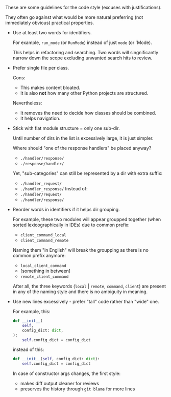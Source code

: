 
These are some guidelines for the code style (excuses with justifications).

They often go against what would be more natural
preferring (not immediately obvious) practical properties.

*   Use at least two words for identifiers.

    For example, `run_mode` (or `RunMode`) instead of just `mode` (or `Mode).

    This helps in refactoring and searching. Two words will singnificantly
    narrow down the scope excluding unwanted search hits to review.

*   Prefer single file per class.

    Cons:
    *   This makes content bloated.
    *   It is also **not** how many other Python projects are structured.

    Nevertheless:
    *   It removes the need to decide how classes should be combined.
    *   It helps navigation.

*   Stick with flat module structure = only one sub-dir.

    Until number of dirs in the list is excessively large, it is just simpler.

    Where should "one of the response handlers" be placed anyway?
    *   `./handler/response/`
    *   `./response/handler/`

    Yet, "sub-categories" can still be represented by a dir with extra suffix:
    *   `./handler_request/`
    *   `./handler_response/`
    Instead of:
    *   `./handler/request/`
    *   `./handler/response/`

*   Reorder words in identifiers if it helps dir grouping.

    For example,
    these two modules will appear groupped together
    (when sorted lexicographically in IDEs) due to common prefix:
    *   `client_command_local`
    *   `client_command_remote`

    Naming them "in English" will break the groupping
    as there is no common prefix anymore:
    *   `local_client_command`
    *   [something in between]
    *   `remote_client_command`

    After all, the three keywords (`local` | `remote`, `command`, `client`)
    are present in any of the naming style and
    there is no ambiguity in meaning.

*   Use new lines excessively - prefer "tall" code rather than "wide" one.

    For example, this:

    ```python
    def __init__(
        self,
        config_dict: dict,
    ):
        self.config_dict = config_dict
    ```

    instead of this:

    ```python
    def __init__(self, config_dict: dict):
        self.config_dict = config_dict
    ```

    In case of constructor args changes, the first style:
    *   makes diff output cleaner for reviews
    *   preserves the history through `git blame` for more lines

